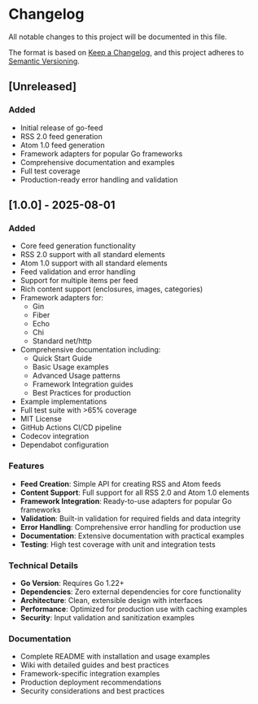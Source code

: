 # Changelog

All notable changes to this project will be documented in this file.

The format is based on [Keep a Changelog](https://keepachangelog.com/en/1.0.0/),
and this project adheres to [Semantic Versioning](https://semver.org/spec/v2.0.0.html).

## [Unreleased]

### Added
- Initial release of go-feed
- RSS 2.0 feed generation
- Atom 1.0 feed generation
- Framework adapters for popular Go frameworks
- Comprehensive documentation and examples
- Full test coverage
- Production-ready error handling and validation

## [1.0.0] - 2025-08-01

### Added
- Core feed generation functionality
- RSS 2.0 support with all standard elements
- Atom 1.0 support with all standard elements
- Feed validation and error handling
- Support for multiple items per feed
- Rich content support (enclosures, images, categories)
- Framework adapters for:
  - Gin
  - Fiber
  - Echo
  - Chi
  - Standard net/http
- Comprehensive documentation including:
  - Quick Start Guide
  - Basic Usage examples
  - Advanced Usage patterns
  - Framework Integration guides
  - Best Practices for production
- Example implementations
- Full test suite with >65% coverage
- MIT License
- GitHub Actions CI/CD pipeline
- Codecov integration
- Dependabot configuration

### Features
- **Feed Creation**: Simple API for creating RSS and Atom feeds
- **Content Support**: Full support for all RSS 2.0 and Atom 1.0 elements
- **Framework Integration**: Ready-to-use adapters for popular Go frameworks
- **Validation**: Built-in validation for required fields and data integrity
- **Error Handling**: Comprehensive error handling for production use
- **Documentation**: Extensive documentation with practical examples
- **Testing**: High test coverage with unit and integration tests

### Technical Details
- **Go Version**: Requires Go 1.22+
- **Dependencies**: Zero external dependencies for core functionality
- **Architecture**: Clean, extensible design with interfaces
- **Performance**: Optimized for production use with caching examples
- **Security**: Input validation and sanitization examples

### Documentation
- Complete README with installation and usage examples
- Wiki with detailed guides and best practices
- Framework-specific integration examples
- Production deployment recommendations
- Security considerations and best practices
